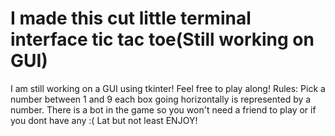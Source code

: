 # I made this cut little terminal interface tic tac toe(Still working on GUI)
I am still working on a GUI using tkinter!
Feel free to play along!
Rules:
Pick a number between 1 and 9 each box going horizontally is represented by a number.
There is a bot in the game so you won't need a friend to play or if you dont have any :(
Lat but not least ENJOY!
